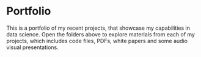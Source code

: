 # Portfolio
This is a portfolio of my recent projects, that showcase my capabilities in data science. Open the folders above to explore materials from each of my projects, which includes code files, PDFs, white papers and some audio visual presentations.
